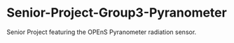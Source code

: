 # Senior-Project-Group3-Pyranometer
Senior Project featuring the OPEnS Pyranometer radiation sensor.
